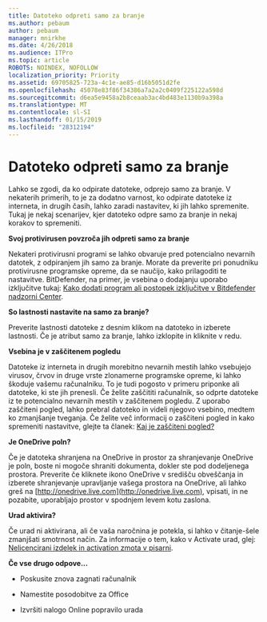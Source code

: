 ```yaml
---
title: Datoteko odpreti samo za branje
ms.author: pebaum
author: pebaum
manager: mnirkhe
ms.date: 4/26/2018
ms.audience: ITPro
ms.topic: article
ROBOTS: NOINDEX, NOFOLLOW
localization_priority: Priority
ms.assetid: 69705825-723a-4c1e-ae85-d16b5051d2fe
ms.openlocfilehash: 45078e83f86f34386a7a2a2c0409f225122a598d
ms.sourcegitcommit: d6ea5e9458a2b8ceaab3ac4bd483e1130b9a398a
ms.translationtype: MT
ms.contentlocale: sl-SI
ms.lasthandoff: 01/15/2019
ms.locfileid: "28312194"
---
```

# <a name="file-open-read-only"></a>Datoteko odpreti samo za branje

Lahko se zgodi, da ko odpirate datoteke, odprejo samo za branje. V nekaterih primerih, to je za dodatno varnost, ko odpirate datoteke iz interneta, in drugih časih, lahko zaradi nastavitev, ki jih lahko spremenite. Tukaj je nekaj scenarijev, kjer datoteko odpre samo za branje in nekaj korakov to spremeniti.
  
 **Svoj protivirusen povzroča jih odpreti samo za branje**
  
Nekateri protivirusni programi se lahko obvaruje pred potencialno nevarnih datotek, z odpiranjem jih samo za branje. Morate da preverite pri ponudniku protivirusne programske opreme, da se naučijo, kako prilagoditi te nastavitve. BitDefender, na primer, je vsebina o dodajanju uporabo izključitve tukaj: [Kako dodati program ali postopek izključitve v Bitdefender nadzorni Center](https://www.bitdefender.com/support/how-to-add-application-or-process-exclusions-in-bitdefender-control-center-1119.mdl).
  
 **So lastnosti nastavite na samo za branje?**
  
Preverite lastnosti datoteke z desnim klikom na datoteko in izberete lastnosti. Če je atribut samo za branje, lahko izklopite in kliknite v redu.
  
 **Vsebina je v zaščitenem pogledu**
  
Datoteke iz interneta in drugih morebitno nevarnih mestih lahko vsebujejo virusov, črvov in druge vrste zlonamerne programske opreme, ki lahko škoduje vašemu računalniku. To je tudi pogosto v primeru priponke ali datoteke, ki ste jih prenesli. Če želite zaščititi računalnik, so odprte datoteke iz te potencialno nevarnih mestih v zaščitenem pogledu. Z uporabo zaščiteni pogled, lahko prebral datoteko in videli njegovo vsebino, medtem ko zmanjšanje tveganja. Če želite več informacij o zaščiteni pogled in kako spremeniti nastavitve, glejte ta članek: [Kaj je zaščiteni pogled?](https://support.office.com/en-us/article/d6f09ac7-e6b9-4495-8e43-2bbcdbcb6653)
  
 **Je OneDrive poln?**
  
Če je datoteka shranjena na OneDrive in prostor za shranjevanje OneDrive je poln, boste ni mogoče shraniti dokumenta, dokler ste pod dodeljenega prostora. Preverite če kliknete ikono OneDrive v središču obveščanja in izberete shranjevanje upravljanje vašega prostora na OneDrive, ali lahko greš na [http://onedrive.live.com](http://onedrive.live.com), vpisati, in ne pozabite, uporabljajo prostor v spodnjem levem kotu zaslona.
  
 **Urad aktivira?**
  
Če urad ni aktivirana, ali če vaša naročnina je potekla, si lahko v čitanje-šele zmanjšati smotrnost način. Za informacije o tem, kako v Activate urad, glej: [Nelicencirani izdelek in activation zmota v pisarni](https://support.office.com/en-us/article/0d23d3c0-c19c-4b2f-9845-5344fedc4380).
  
 **Če vse drugo odpove...**
  
- Poskusite znova zagnati računalnik
    
- Namestite posodobitve za Office
    
- Izvršiti nalogo Online popravilo urada
    

